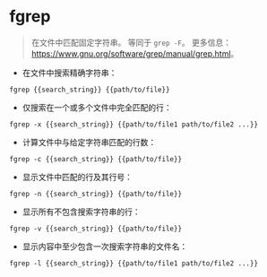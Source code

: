 # fgrep

> 在文件中匹配固定字符串。
> 等同于 `grep -F`。
> 更多信息：<https://www.gnu.org/software/grep/manual/grep.html>。

- 在文件中搜索精确字符串：

`fgrep {{search_string}} {{path/to/file}}`

- 仅搜索在一个或多个文件中完全匹配的行：

`fgrep -x {{search_string}} {{path/to/file1 path/to/file2 ...}}`

- 计算文件中与给定字符串匹配的行数：

`fgrep -c {{search_string}} {{path/to/file}}`

- 显示文件中匹配的行及其行号：

`fgrep -n {{search_string}} {{path/to/file}}`

- 显示所有不包含搜索字符串的行：

`fgrep -v {{search_string}} {{path/to/file}}`

- 显示内容中至少包含一次搜索字符串的文件名：

`fgrep -l {{search_string}} {{path/to/file1 path/to/file2 ...}}`